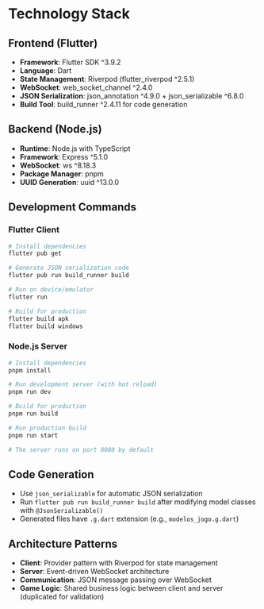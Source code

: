 # Technology Stack

## Frontend (Flutter)

- **Framework**: Flutter SDK ^3.9.2
- **Language**: Dart
- **State Management**: Riverpod (flutter_riverpod ^2.5.1)
- **WebSocket**: web_socket_channel ^2.4.0
- **JSON Serialization**: json_annotation ^4.9.0 + json_serializable ^6.8.0
- **Build Tool**: build_runner ^2.4.11 for code generation

## Backend (Node.js)

- **Runtime**: Node.js with TypeScript
- **Framework**: Express ^5.1.0
- **WebSocket**: ws ^8.18.3
- **Package Manager**: pnpm
- **UUID Generation**: uuid ^13.0.0

## Development Commands

### Flutter Client

```bash
# Install dependencies
flutter pub get

# Generate JSON serialization code
flutter pub run build_runner build

# Run on device/emulator
flutter run

# Build for production
flutter build apk
flutter build windows
```

### Node.js Server

```bash
# Install dependencies
pnpm install

# Run development server (with hot reload)
pnpm run dev

# Build for production
pnpm run build

# Run production build
pnpm run start

# The server runs on port 8080 by default
```

## Code Generation

- Use `json_serializable` for automatic JSON serialization
- Run `flutter pub run build_runner build` after modifying model classes with `@JsonSerializable()`
- Generated files have `.g.dart` extension (e.g., `modelos_jogo.g.dart`)

## Architecture Patterns

- **Client**: Provider pattern with Riverpod for state management
- **Server**: Event-driven WebSocket architecture
- **Communication**: JSON message passing over WebSocket
- **Game Logic**: Shared business logic between client and server (duplicated for validation)
